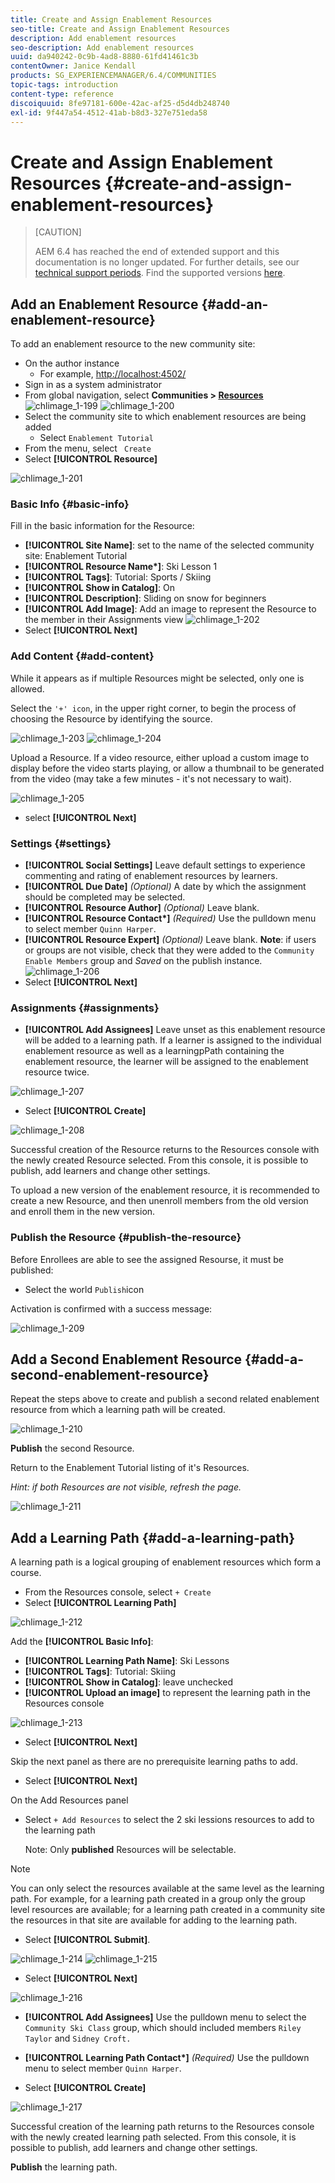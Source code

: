 ```yaml
---
title: Create and Assign Enablement Resources
seo-title: Create and Assign Enablement Resources
description: Add enablement resources
seo-description: Add enablement resources
uuid: da940242-0c9b-4ad8-8880-61fd41461c3b
contentOwner: Janice Kendall
products: SG_EXPERIENCEMANAGER/6.4/COMMUNITIES
topic-tags: introduction
content-type: reference
discoiquuid: 8fe97181-600e-42ac-af25-d5d4db248740
exl-id: 9f447a54-4512-41ab-b8d3-327e751eda58
---
```

# Create and Assign Enablement Resources {#create-and-assign-enablement-resources}

>[CAUTION]
>
>AEM 6.4 has reached the end of extended support and this documentation is no longer updated. For further details, see our [technical support periods](https://helpx.adobe.com/support/programs/eol-matrix.html). Find the supported versions [here](https://experienceleague.adobe.com/docs/).

## Add an Enablement Resource {#add-an-enablement-resource}

To add an enablement resource to the new community site:

* On the author instance
    * For example, [http://localhost:4502/](http://localhost:4503/)
* Sign in as a system administrator
* From global navigation, select **Communities > [Resources](resources.md)**
![chlimage_1-199](assets/chlimage_1-199.png) 
![chlimage_1-200](assets/chlimage_1-200.png)
* Select the community site to which enablement resources are being added
    * Select `Enablement Tutorial`
* From the menu, select ` Create`
* Select **[!UICONTROL Resource]**

![chlimage_1-201](assets/chlimage_1-201.png) 

### Basic Info {#basic-info}

Fill in the basic information for the Resource:

* **[!UICONTROL Site Name]**:
  set to the name of the selected community site: Enablement Tutorial
* **[!UICONTROL Resource Name&ast;]**: Ski Lesson 1
* **[!UICONTROL Tags]**: Tutorial: Sports / Skiing
* **[!UICONTROL Show in Catalog]**: On
* **[!UICONTROL Description]**: Sliding on snow for beginners
* **[!UICONTROL Add Image]**: Add an image to represent the Resource to the member in their Assignments view
![chlimage_1-202](assets/chlimage_1-202.png)
* Select **[!UICONTROL Next]**

### Add Content {#add-content}

While it appears as if multiple Resources might be selected, only one is allowed.

Select the `'+' icon`, in the upper right corner, to begin the process of choosing the Resource by identifying the source.

![chlimage_1-203](assets/chlimage_1-203.png) ![chlimage_1-204](assets/chlimage_1-204.png)

Upload a Resource. If a video resource, either upload a custom image to display before the video starts playing, or allow a thumbnail to be generated from the video (may take a few minutes - it's not necessary to wait).

![chlimage_1-205](assets/chlimage_1-205.png)

* select **[!UICONTROL Next]**

### Settings {#settings}

* **[!UICONTROL Social Settings]** 
  Leave default settings to experience commenting and rating of enablement resources by learners.
* **[!UICONTROL Due Date]** 
  *(Optional)* A date by which the assignment should be completed may be selected.
* **[!UICONTROL Resource Author]** 
  *(Optional)* Leave blank.
* **[!UICONTROL Resource Contact&ast;]** 
  *(Required)* Use the pulldown menu to select member `Quinn Harper`.
* **[!UICONTROL Resource Expert]** 
  *(Optional)* Leave blank.
**Note**: if users or groups are not visible, check that they were added to the `Community Enable Members` group and *Saved* on the publish instance.
![chlimage_1-206](assets/chlimage_1-206.png)
* Select **[!UICONTROL Next]**

### Assignments {#assignments}

* **[!UICONTROL Add Assignees]** 
  Leave unset as this enablement resource will be added to a learning path. If a learner is assigned to the individual enablement resource as well as a learningpPath containing the enablement resource, the learner will be assigned to the enablement resource twice.

![chlimage_1-207](assets/chlimage_1-207.png)

* Select **[!UICONTROL Create]**

![chlimage_1-208](assets/chlimage_1-208.png)

Successful creation of the Resource returns to the Resources console with the newly created Resource selected. From this console, it is possible to publish, add learners and change other settings.

To upload a new version of the enablement resource, it is recommended to create a new Resource, and then unenroll members from the old version and enroll them in the new version.

### Publish the Resource {#publish-the-resource}

Before Enrollees are able to see the assigned Resourse, it must be published:

* Select the world `Publish`icon

Activation is confirmed with a success message:

![chlimage_1-209](assets/chlimage_1-209.png) 

## Add a Second Enablement Resource {#add-a-second-enablement-resource}

Repeat the steps above to create and publish a second related enablement resource from which a learning path will be created.

![chlimage_1-210](assets/chlimage_1-210.png)

**Publish** the second Resource.

Return to the Enablement Tutorial listing of it's Resources.

*Hint: if both Resources are not visible, refresh the page.*

![chlimage_1-211](assets/chlimage_1-211.png) 

## Add a Learning Path {#add-a-learning-path}

A learning path is a logical grouping of enablement resources which form a course.

* From the Resources console, select `+ Create`
* Select **[!UICONTROL Learning Path]**

![chlimage_1-212](assets/chlimage_1-212.png)

Add the **[!UICONTROL Basic Info]**:

* **[!UICONTROL Learning Path Name]**: Ski Lessons
* **[!UICONTROL Tags]**: Tutorial: Skiing
* **[!UICONTROL Show in Catalog]**: leave unchecked
* **[!UICONTROL Upload an image]** to represent the learning path in the Resources console

![chlimage_1-213](assets/chlimage_1-213.png)

* Select **[!UICONTROL Next]**

Skip the next panel as there are no prerequisite learning paths to add.

* Select **[!UICONTROL Next]**

On the Add Resources panel

* Select `+ Add Resources` to select the 2 ski lessions resources to add to the learning path

  Note: Only **published** Resources will be selectable.

>[!NOTE]
>
>You can only select the resources available at the same level as the learning path. For example, for a learning path created in a group only the group level resources are available; for a learning path created in a community site the resources in that site are available for adding to the learning path.

* Select **[!UICONTROL Submit]**.

![chlimage_1-214](assets/chlimage_1-214.png) ![chlimage_1-215](assets/chlimage_1-215.png)

* Select **[!UICONTROL Next]**

![chlimage_1-216](assets/chlimage_1-216.png)

* **[!UICONTROL Add Assignees]** 
  Use the pulldown menu to select the `Community Ski Class` group, which should included members `Riley Taylor` and `Sidney Croft.`

* **[!UICONTROL Learning Path Contact&ast;]** 
  *(Required)* Use the pulldown menu to select member `Quinn Harper`.

* Select **[!UICONTROL Create]**

![chlimage_1-217](assets/chlimage_1-217.png)

Successful creation of the learning path returns to the Resources console with the newly created learning path selected. From this console, it is possible to publish, add learners and change other settings.

**Publish** the learning path.
